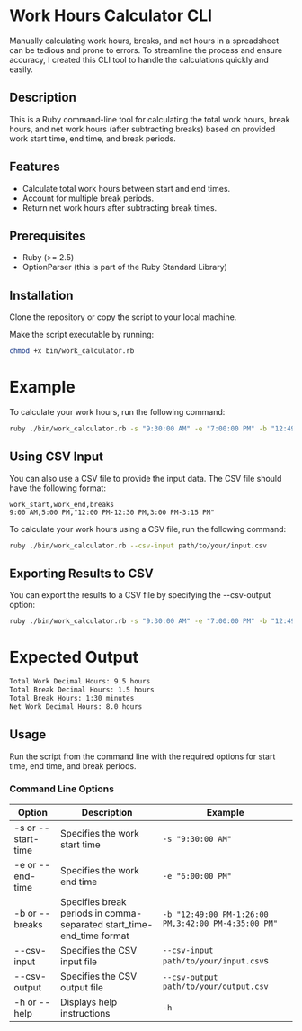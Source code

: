 # Work Hours Calculator CLI

Manually calculating work hours, breaks, and net hours in a spreadsheet can be tedious and prone to errors. To streamline the process and ensure accuracy, I created this CLI tool to handle the calculations quickly and easily.

## Description
This is a Ruby command-line tool for calculating the total work hours, break hours, and net work hours (after subtracting breaks) based on provided work start time, end time, and break periods.

## Features
- Calculate total work hours between start and end times.
- Account for multiple break periods.
- Return net work hours after subtracting break times.

## Prerequisites
- Ruby (>= 2.5)
- OptionParser (this is part of the Ruby Standard Library)

## Installation
Clone the repository or copy the script to your local machine.

Make the script executable by running:

```bash
chmod +x bin/work_calculator.rb
```

# Example
To calculate your work hours, run the following command:
```bash
ruby ./bin/work_calculator.rb -s "9:30:00 AM" -e "7:00:00 PM" -b "12:49:00 PM-1:26:00 PM,3:42:00 PM-4:35:00 PM"
```

## Using CSV Input
You can also use a CSV file to provide the input data. The CSV file should have the following format:
```text
work_start,work_end,breaks
9:00 AM,5:00 PM,"12:00 PM-12:30 PM,3:00 PM-3:15 PM"
```
To calculate your work hours using a CSV file, run the following command:
```bash
ruby ./bin/work_calculator.rb --csv-input path/to/your/input.csv
```
## Exporting Results to CSV
You can export the results to a CSV file by specifying the --csv-output option:
```bash
ruby ./bin/work_calculator.rb -s "9:30:00 AM" -e "7:00:00 PM" -b "12:49:00 PM-1:26:00 PM,3:42:00 PM-4:35:00 PM" --csv-output path/to/your/output.csv
```

# Expected Output
```bash
Total Work Decimal Hours: 9.5 hours
Total Break Decimal Hours: 1.5 hours
Total Break Hours: 1:30 minutes
Net Work Decimal Hours: 8.0 hours
```

## Usage
Run the script from the command line with the required options for start time, end time, and break periods.

### Command Line Options
| Option | Description | Example |
| -------- | ------- | ------- |
| -s or --start-time | Specifies the work start time | `-s "9:30:00 AM"` |
| -e or --end-time | Specifies the work end time | `-e "6:00:00 PM"` |
| -b or --breaks | Specifies break periods in comma-separated start_time-end_time format | `-b "12:49:00 PM-1:26:00 PM,3:42:00 PM-4:35:00 PM"` |
| --csv-input | Specifies the CSV input file | `--csv-input path/to/your/input.csv`s |
| --csv-output | Specifies the CSV output file | `--csv-output path/to/your/output.csv` |
| -h or --help | Displays help instructions | `-h` |

